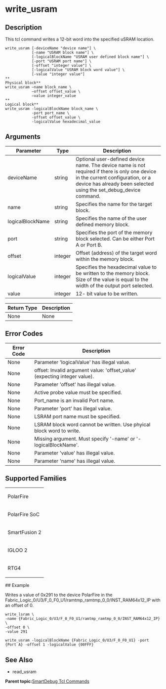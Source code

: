 # write\_usram

## Description

This tcl command writes a 12-bit word into the specified uSRAM location.

```
write_usram [-deviceName "device name"] \
            [-name "USRAM block name"] \
            [-logicalBlockName "USRAM user defined block name"] \
            [-port "USRAM port name"] \
            [-offset "integer value"] \
            [-logicalValue "USRAM block word value"] \
            [-value "integer value"]
**
Physical block**
write_usram –name block_name \
            –offset offset_value \
            –value integer_value
**
Logical block**
write_usram -logicalBlockName block_name \
            -port port_name \
            -offset offset_value \
            -logicalValue hexadecimal_value
```

## Arguments

|Parameter|Type|Description|
|---------|----|-----------|
|deviceName|string|Optional user-defined device name. The device name is not required if there is only one device in the current configuration, or a device has already been selected using the set\_debug\_device command.|
|name|string|Specifies the name for the target block.|
|logicalBlockName|string|Specifies the name of the user defined memory block.|
|port|string|Specifies the port of the memory block selected. Can be either Port A or Port B.|
|offset|integer|Offset \(address\) of the target word within the memory block.|
|logicalValue|integer|Specifies the hexadecimal value to be written to the memory block. Size of the value is equal to the width of the output port selected.|
|value|integer|12- bit value to be written.|

|Return Type|Description|
|-----------|-----------|
|None|None|

## Error Codes

|Error Code|Description|
|----------|-----------|
|None|Parameter 'logicalValue' has illegal value.|
|None|offset: Invalid argument value: 'offset\_value' \(expecting integer value\).|
|None|Parameter 'offset' has illegal value.|
|None|Active probe value must be specified.|
|None|Port\_name is an invalid Port name.|
|None|Parameter 'port' has illegal value.|
|None|LSRAM port name must be specified.|
|None|LSRAM block word cannot be written. Use phyical block word to write.|
|None|Missing argument. Must specify '-name' or '-logicalBlockName'.|
|None|Parameter 'value' has illegal value.|
|None|Parameter 'name' has illegal value.|

## Supported Families

<table id="GUID-A29F3E9A-702F-4636-B76C-C61F5CC30832"><tbody><tr><td>

PolarFire

</td></tr><tr><td>

PolarFire SoC

</td></tr><tr><td>

SmartFusion 2

</td></tr><tr><td>

IGLOO 2

</td></tr><tr><td>

RTG4

</td></tr></tbody>
</table>## Example

Writes a value of 0x291 to the device PolarFire in the Fabric\_Logic\_0/U3/F\_0\_F0\_U1/ramtmp\_ramtmp\_0\_0/INST\_RAM64x12\_IP with an offset of 0.

```
write_lsram \
-name {Fabric_Logic_0/U3/F_0_F0_U1/ramtmp_ramtmp_0_0/INST_RAM64x12_IP} \
-offset 0 \
-value 291
```

```
write_usram -logicalBlockName {Fabric_Logic_0/U3/F_0_F0_U1} -port {Port A} -offset 1 -logicalValue {00FFF}
```

## See Also

-   read\_usram


**Parent topic:**[SmartDebug Tcl Commands](GUID-5F0515FB-DC45-4C39-86E5-8B7DC659F010.md)

